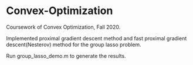 # Convex-Optimization
Coursework of Convex Optimization, Fall 2020.

Implemented proximal gradient descent method and fast proximal gradient descent(Nesterov) method for the group lasso problem.

Run group_lasso_demo.m to generate the results.
